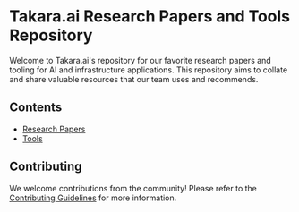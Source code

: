 # Takara.ai Research Papers and Tools Repository

Welcome to Takara.ai's repository for our favorite research papers and tooling for AI and infrastructure applications. This repository aims to collate and share valuable resources that our team uses and recommends.

## Contents

- [Research Papers](research-papers/README.md)
- [Tools](tools/README.md)

## Contributing

We welcome contributions from the community! Please refer to the [Contributing Guidelines](CONTRIBUTING.md) for more information.
